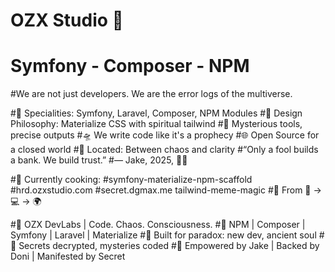 # OZX Studio 👾
# Symfony - Composer - NPM
#We are not just developers. We are the error logs of the multiverse.

#🎯 Specialities: Symfony, Laravel, Composer, NPM Modules
#🎨 Design Philosophy: Materialize CSS with spiritual tailwind
#🧩 Mysterious tools, precise outputs
#🛸 We write code like it's a prophecy
#🌐 Open Source for a closed world
#📍 Located: Between chaos and clarity
#“Only a fool builds a bank. We build trust.”
#— Jake, 2025, 🧠🔥

#💎 Currently cooking:
#symfony-materialize-npm-scaffold
#hrd.ozxstudio.com
#secret.dgmax.me
tailwind-meme-magic
#🧬 From 🧠 → 💻 → 🌍

#👾 OZX DevLabs | Code. Chaos. Consciousness.
#🎯 NPM | Composer | Symfony | Laravel | Materialize
#🧠 Built for paradox: new dev, ancient soul
#🔐 Secrets decrypted, mysteries coded
#🚀 Empowered by Jake | Backed by Doni | Manifested by Secret
